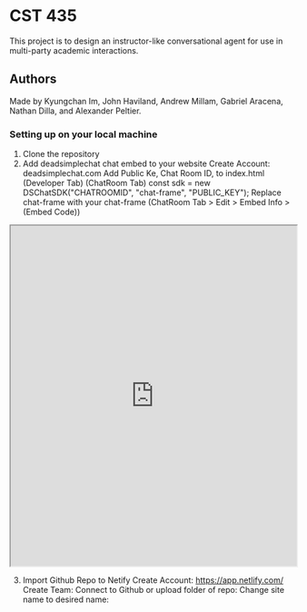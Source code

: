 # CST 435 

This project is to design an instructor-like conversational agent for use in multi-party academic interactions.


## Authors

Made by Kyungchan Im, John Haviland, Andrew Millam, Gabriel Aracena, Nathan Dilla, and Alexander Peltier.

### Setting up on your local machine

1. Clone the repository
2. Add deadsimplechat chat embed to your website
Create Account:
deadsimplechat.com
Add Public Ke, Chat Room ID, to index.html (Developer Tab) (ChatRoom Tab)
const sdk = new DSChatSDK("CHATROOMID", "chat-frame", "PUBLIC_KEY");
Replace chat-frame with your chat-frame (ChatRoom Tab > Edit > Embed Info > (Embed Code))
<iframe id="chat-frame" src="https://deadsimplechat.com/Qs1uFHWMQ" width="100%" height="600px"></iframe>

3. Import Github Repo to Netify 
Create Account:
https://app.netlify.com/
Create Team:
Connect to Github or upload folder of repo:
Change site name to desired name:
